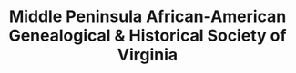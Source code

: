 ---
layout: repo
title: "Middle Peninsula African-American Genealogical & Historical Society of Virginia"
id: 16143
permalink: repos/16143/
---